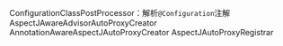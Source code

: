 ConfigurationClassPostProcessor：解析`@Configuration`注解
AspectJAwareAdvisorAutoProxyCreator
AnnotationAwareAspectJAutoProxyCreator
AspectJAutoProxyRegistrar